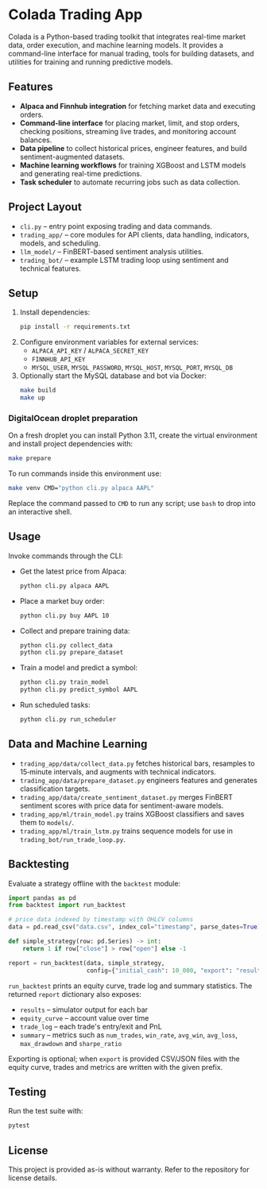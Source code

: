 # Colada Trading App

Colada is a Python-based trading toolkit that integrates real-time market data, order execution, and machine learning models. It provides a command-line interface for manual trading, tools for building datasets, and utilities for training and running predictive models.

## Features
- **Alpaca and Finnhub integration** for fetching market data and executing orders.
- **Command-line interface** for placing market, limit, and stop orders, checking positions, streaming live trades, and monitoring account balances.
- **Data pipeline** to collect historical prices, engineer features, and build sentiment-augmented datasets.
- **Machine learning workflows** for training XGBoost and LSTM models and generating real-time predictions.
- **Task scheduler** to automate recurring jobs such as data collection.

## Project Layout
- `cli.py` – entry point exposing trading and data commands.
- `trading_app/` – core modules for API clients, data handling, indicators, models, and scheduling.
- `llm_model/` – FinBERT-based sentiment analysis utilities.
- `trading_bot/` – example LSTM trading loop using sentiment and technical features.

## Setup
1. Install dependencies:
   ```bash
   pip install -r requirements.txt
   ```
2. Configure environment variables for external services:
   - `ALPACA_API_KEY` / `ALPACA_SECRET_KEY`
   - `FINNHUB_API_KEY`
   - `MYSQL_USER`, `MYSQL_PASSWORD`, `MYSQL_HOST`, `MYSQL_PORT`, `MYSQL_DB`
3. Optionally start the MySQL database and bot via Docker:
    ```bash
    make build
    make up
    ```

### DigitalOcean droplet preparation

On a fresh droplet you can install Python 3.11, create the virtual environment and install project dependencies with:

```bash
make prepare
```

To run commands inside this environment use:

```bash
make venv CMD="python cli.py alpaca AAPL"
```

Replace the command passed to `CMD` to run any script; use `bash` to drop into an interactive shell.

## Usage
Invoke commands through the CLI:

- Get the latest price from Alpaca:
  ```bash
  python cli.py alpaca AAPL
  ```
- Place a market buy order:
  ```bash
  python cli.py buy AAPL 10
  ```
- Collect and prepare training data:
  ```bash
  python cli.py collect_data
  python cli.py prepare_dataset
  ```
- Train a model and predict a symbol:
  ```bash
  python cli.py train_model
  python cli.py predict_symbol AAPL
  ```
- Run scheduled tasks:
  ```bash
  python cli.py run_scheduler
  ```

## Data and Machine Learning
- `trading_app/data/collect_data.py` fetches historical bars, resamples to 15‑minute intervals, and augments with technical indicators.
- `trading_app/data/prepare_dataset.py` engineers features and generates classification targets.
- `trading_app/data/create_sentiment_dataset.py` merges FinBERT sentiment scores with price data for sentiment-aware models.
- `trading_app/ml/train_model.py` trains XGBoost classifiers and saves them to `models/`.
- `trading_app/ml/train_lstm.py` trains sequence models for use in `trading_bot/run_trade_loop.py`.

## Backtesting
Evaluate a strategy offline with the `backtest` module:

```python
import pandas as pd
from backtest import run_backtest

# price data indexed by timestamp with OHLCV columns
data = pd.read_csv("data.csv", index_col="timestamp", parse_dates=True)

def simple_strategy(row: pd.Series) -> int:
    return 1 if row["close"] > row["open"] else -1

report = run_backtest(data, simple_strategy,
                      config={"initial_cash": 10_000, "export": "results"})
```

`run_backtest` prints an equity curve, trade log and summary statistics. The
returned `report` dictionary also exposes:

- `results` – simulator output for each bar
- `equity_curve` – account value over time
- `trade_log` – each trade's entry/exit and PnL
- `summary` – metrics such as `num_trades`, `win_rate`, `avg_win`, `avg_loss`,
  `max_drawdown` and `sharpe_ratio`

Exporting is optional; when `export` is provided CSV/JSON files with the
equity curve, trades and metrics are written with the given prefix.

## Testing
Run the test suite with:
```bash
pytest
```

## License
This project is provided as-is without warranty. Refer to the repository for license details.
